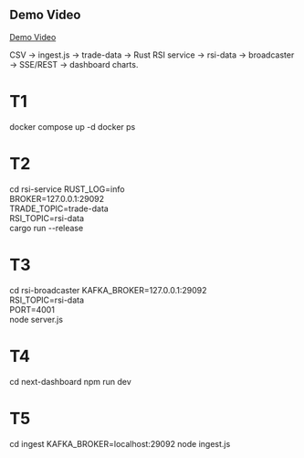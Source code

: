
## Demo Video
[Demo Video](https://youtu.be/VGV9GhaxoCY)




CSV → ingest.js → trade-data → Rust RSI service → rsi-data → broadcaster → SSE/REST → dashboard charts.





# T1
docker compose up -d
docker ps

# T2
cd rsi-service
RUST_LOG=info \
BROKER=127.0.0.1:29092 \
TRADE_TOPIC=trade-data \
RSI_TOPIC=rsi-data \
cargo run --release

# T3
cd rsi-broadcaster
KAFKA_BROKER=127.0.0.1:29092 \
RSI_TOPIC=rsi-data \
PORT=4001 \
node server.js

# T4
cd next-dashboard
npm run dev

# T5
cd ingest
KAFKA_BROKER=localhost:29092 node ingest.js